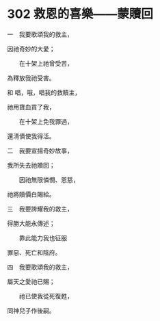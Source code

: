 # 302 救恩的喜樂——蒙贖回

一　我要歌頌我的救主，

因祂奇妙的大愛；

　　在十架上祂曾受苦，

為釋放我祂受害。

和 唱，哦，唱我的救贖主，

祂用寶血買了我，

　　在十架上免我罪過，

還清債使我得活。

二　我要宣揚奇妙故事，

我所失去祂贖回；

　　因祂無限憐憫、恩慈，

祂將贖價白賜給。

三　我要誇耀我的救主，

得勝大能永傳述；

　　靠此能力我也征服

罪惡、死亡和陰府。

四　我要歌頌我的救主，

屬天之愛祂已賜；

　　祂已使我從死復甦，

同神兒子作後嗣。

